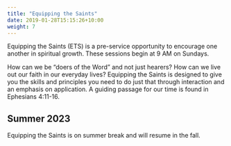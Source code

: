 ```yaml
---
title: "Equipping the Saints"
date: 2019-01-28T15:15:26+10:00
weight: 7
---
```


Equipping the Saints (ETS) is a pre-service opportunity to encourage one another in spiritual growth. These sessions begin 
at 9 AM on Sundays.

How can we be “doers of the Word” and not just hearers? How can we live out our faith in our everyday lives? Equipping the 
Saints is designed to give you the skills and principles you need to do just that through interaction and an emphasis on 
application. A guiding passage for our time is found in Ephesians 4:11-16.

## Summer 2023
Equipping the Saints is on summer break and will resume in the fall.
